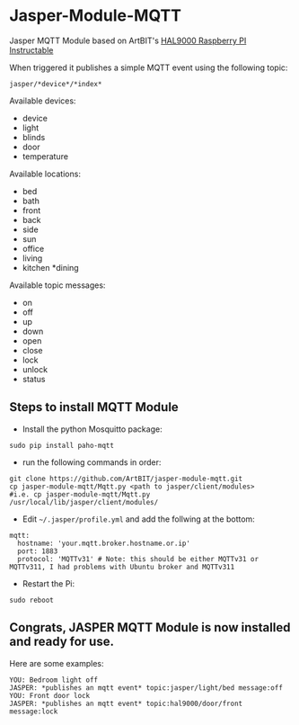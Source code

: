 # Jasper-Module-MQTT

Jasper MQTT Module based on ArtBIT's [HAL9000 Raspberry PI Instructable](http://www.instructables.com/id/RaspberryPI-HAL9000/)

When triggered it publishes a simple MQTT event using the following topic:
```
jasper/*device*/*index* 
```
Available devices:
  * device
  * light
  * blinds
  * door
  * temperature

Available locations:
  * bed
  * bath
  * front
  * back
  * side
  * sun
  * office
  * living
  * kitchen
  *dining

Available topic messages:
  * on
  * off
  * up
  * down
  * open
  * close
  * lock
  * unlock
  * status


## Steps to install MQTT Module

* Install the python Mosquitto package:
```
sudo pip install paho-mqtt
```
* run the following commands in order:
```
git clone https://github.com/ArtBIT/jasper-module-mqtt.git
cp jasper-module-mqtt/Mqtt.py <path to jasper/client/modules>
#i.e. cp jasper-module-mqtt/Mqtt.py /usr/local/lib/jasper/client/modules/
```
* Edit `~/.jasper/profile.yml` and add the follwing at the bottom:
```
mqtt:
  hostname: 'your.mqtt.broker.hostname.or.ip'
  port: 1883
  protocol: 'MQTTv31' # Note: this should be either MQTTv31 or MQTTv311, I had problems with Ubuntu broker and MQTTv311
```
* Restart the Pi:
```
sudo reboot
```
## Congrats, JASPER MQTT Module is now installed and ready for use.
Here are some examples:
```
YOU: Bedroom light off
JASPER: *publishes an mqtt event* topic:jasper/light/bed message:off
YOU: Front door lock
JASPER: *publishes an mqtt event* topic:hal9000/door/front message:lock
```

